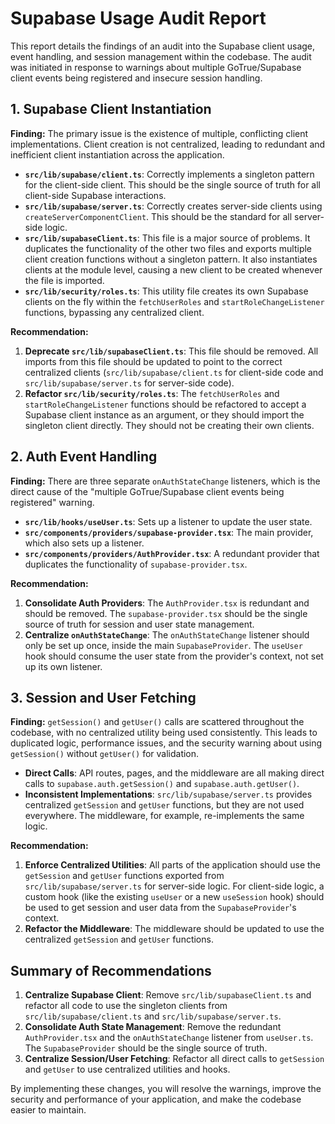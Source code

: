 # Supabase Usage Audit Report

This report details the findings of an audit into the Supabase client usage, event handling, and session management within the codebase. The audit was initiated in response to warnings about multiple GoTrue/Supabase client events being registered and insecure session handling.

## 1. Supabase Client Instantiation

**Finding:** The primary issue is the existence of multiple, conflicting client implementations. Client creation is not centralized, leading to redundant and inefficient client instantiation across the application.

*   **`src/lib/supabase/client.ts`**: Correctly implements a singleton pattern for the client-side client. This should be the single source of truth for all client-side Supabase interactions.
*   **`src/lib/supabase/server.ts`**: Correctly creates server-side clients using `createServerComponentClient`. This should be the standard for all server-side logic.
*   **`src/lib/supabaseClient.ts`**: This file is a major source of problems. It duplicates the functionality of the other two files and exports multiple client creation functions without a singleton pattern. It also instantiates clients at the module level, causing a new client to be created whenever the file is imported.
*   **`src/lib/security/roles.ts`**: This utility file creates its own Supabase clients on the fly within the `fetchUserRoles` and `startRoleChangeListener` functions, bypassing any centralized client.

**Recommendation:**

1.  **Deprecate `src/lib/supabaseClient.ts`**: This file should be removed. All imports from this file should be updated to point to the correct centralized clients (`src/lib/supabase/client.ts` for client-side code and `src/lib/supabase/server.ts` for server-side code).
2.  **Refactor `src/lib/security/roles.ts`**: The `fetchUserRoles` and `startRoleChangeListener` functions should be refactored to accept a Supabase client instance as an argument, or they should import the singleton client directly. They should not be creating their own clients.

## 2. Auth Event Handling

**Finding:** There are three separate `onAuthStateChange` listeners, which is the direct cause of the "multiple GoTrue/Supabase client events being registered" warning.

*   **`src/lib/hooks/useUser.ts`**: Sets up a listener to update the user state.
*   **`src/components/providers/supabase-provider.tsx`**: The main provider, which also sets up a listener.
*   **`src/components/providers/AuthProvider.tsx`**: A redundant provider that duplicates the functionality of `supabase-provider.tsx`.

**Recommendation:**

1.  **Consolidate Auth Providers**: The `AuthProvider.tsx` is redundant and should be removed. The `supabase-provider.tsx` should be the single source of truth for session and user state management.
2.  **Centralize `onAuthStateChange`**: The `onAuthStateChange` listener should only be set up once, inside the main `SupabaseProvider`. The `useUser` hook should consume the user state from the provider's context, not set up its own listener.

## 3. Session and User Fetching

**Finding:** `getSession()` and `getUser()` calls are scattered throughout the codebase, with no centralized utility being used consistently. This leads to duplicated logic, performance issues, and the security warning about using `getSession()` without `getUser()` for validation.

*   **Direct Calls**: API routes, pages, and the middleware are all making direct calls to `supabase.auth.getSession()` and `supabase.auth.getUser()`.
*   **Inconsistent Implementations**: `src/lib/supabase/server.ts` provides centralized `getSession` and `getUser` functions, but they are not used everywhere. The middleware, for example, re-implements the same logic.

**Recommendation:**

1.  **Enforce Centralized Utilities**: All parts of the application should use the `getSession` and `getUser` functions exported from `src/lib/supabase/server.ts` for server-side logic. For client-side logic, a custom hook (like the existing `useUser` or a new `useSession` hook) should be used to get session and user data from the `SupabaseProvider`'s context.
2.  **Refactor the Middleware**: The middleware should be updated to use the centralized `getSession` and `getUser` functions.

## Summary of Recommendations

1.  **Centralize Supabase Client**: Remove `src/lib/supabaseClient.ts` and refactor all code to use the singleton clients from `src/lib/supabase/client.ts` and `src/lib/supabase/server.ts`.
2.  **Consolidate Auth State Management**: Remove the redundant `AuthProvider.tsx` and the `onAuthStateChange` listener from `useUser.ts`. The `SupabaseProvider` should be the single source of truth.
3.  **Centralize Session/User Fetching**: Refactor all direct calls to `getSession` and `getUser` to use centralized utilities and hooks.

By implementing these changes, you will resolve the warnings, improve the security and performance of your application, and make the codebase easier to maintain.
